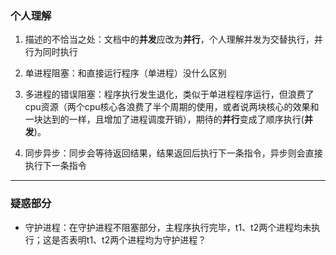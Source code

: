 <!--
 * @Author: your name
 * @Date: 2021-10-11 13:45:39
 * @LastEditTime: 2021-10-11 14:11:43
 * @LastEditors: Please set LastEditors
 * @Description: In User Settings Edit
 * @FilePath: \A个人笔记\操作系统相关\同步异步.md
-->
### 个人理解

1. 描述的不恰当之处：文档中的**并发**应改为**并行**，个人理解并发为交替执行，并行为同时执行

1. 单进程阻塞：和直接运行程序（单进程）没什么区别

2. 多进程的错误阻塞：程序执行发生退化，类似于单进程程序运行，但浪费了cpu资源（两个cpu核心各浪费了半个周期的使用，或者说两块核心的效果和一块达到的一样，且增加了进程调度开销），期待的**并行**变成了顺序执行(**并发**)。

3. 同步异步：同步会等待返回结果，结果返回后执行下一条指令，异步则会直接执行下一条指令
***

### 疑惑部分

+ 守护进程：在守护进程不阻塞部分，主程序执行完毕，t1、t2两个进程均未执行；这是否表明t1、t2两个进程均为守护进程？
